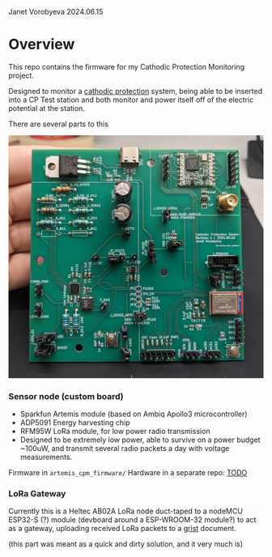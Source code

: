 Janet Vorobyeva
2024.06.15

# Overview

This repo contains the firmware for my Cathodic Protection Monitoring project.

Designed to monitor a [cathodic protection](https://en.wikipedia.org/wiki/Cathodic_protection) system,
being able to be inserted into a CP Test station and both monitor and power itself off of the electric
potential at the station.

There are several parts to this

![Photo of the sensor board](board_photo.jpg)

### Sensor node (custom board)
- Sparkfun Artemis module (based on Ambiq Apollo3 microcontroller)
- ADP5091 Energy harvesting chip
- RFM95W LoRa module, for low power radio transmission
- Designed to be extremely low power, able to survive on a power budget ~100uW,
  and transmit several radio packets a day with voltage measurements.

Firmware in `artemis_cpm_firmware/`
Hardware in a separate repo: [TODO](TODO)


### LoRa Gateway 
Currently this is a 
Heltec AB02A LoRa node duct-taped to a 
nodeMCU ESP32-S (?) module (devboard around a ESP-WROOM-32 module?)
to act as a gateway, uploading received LoRa packets to a [grist](getgrist.com) document.

(this part was meant as a quick and dirty solution, and it very much is)

